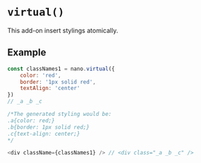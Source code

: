 # `virtual()`

This add-on insert stylings atomically.

## Example

```javascript
const classNames1 = nano.virtual({
    color: 'red',
    border: '1px solid red',
    textAlign: 'center'
})
// _a _b _c

/*The generated styling would be:
.a{color: red;}
.b{border: 1px solid red;}
.c{text-align: center;}
*/

<div className={classNames1} /> // <div class="_a _b _c" />
```
